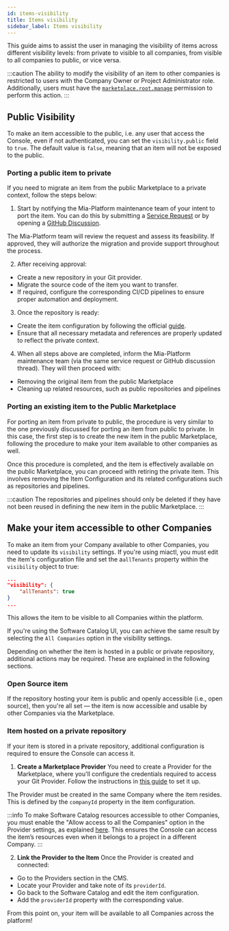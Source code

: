 ```yaml
---
id: items-visibility
title: Items visibility
sidebar_label: Items visibility
---
```


This guide aims to assist the user in managing the visibility of items across different visibility levels: from private to visible to all companies, from visible to all companies to public, or vice versa.

:::caution
The ability to modify the visibility of an item to other companies is restricted to users with the Company Owner or Project Administrator role. Additionally, users must have the [`marketplace.root.manage`](/development_suite/identity-and-access-management/console-levels-and-permission-management.md#console-root-level-permissions) permission to perform this action.
:::

## Public Visibility

To make an item accessible to the public, i.e. any user that access the Console, even if not authenticated, you can set the `visibility.public` field to `true`. The default value is `false`, meaning that an item will not be exposed to the public.

### Porting a public item to private

If you need to migrate an item from the public Marketplace to a private context, follow the steps below:

1. Start by notifying the Mia-Platform maintenance team of your intent to port the item. You can do this by submitting a [Service Request](https://makeitapp.atlassian.net/servicedesk/customer/portal/21) or by opening a [GitHub Discussion](https://github.com/mia-platform/community).

The Mia-Platform team will review the request and assess its feasibility. If approved, they will authorize the migration and provide support throughout the process.

2. After receiving approval:
- Create a new repository in your Git provider.
- Migrate the source code of the item you want to transfer.
- If required, configure the corresponding CI/CD pipelines to ensure proper automation and deployment.

3. Once the repository is ready:
- Create the item configuration by following the official [guide](/software-catalog/items-management/overview.md).
- Ensure that all necessary metadata and references are properly updated to reflect the private context.

4. When all steps above are completed, inform the Mia-Platform maintenance team (via the same service request or GitHub discussion thread). They will then proceed with:
- Removing the original item from the public Marketplace
- Cleaning up related resources, such as public repositories and pipelines

### Porting an existing item to the Public Marketplace

For porting an item from private to public, the procedure is very similar to the one previously discussed for porting an item from public to private. In this case, the first step is to create the new item in the public Marketplace, following the procedure to make your item available to other companies as well.

Once this procedure is completed, and the item is effectively available on the public Marketplace, you can proceed with retiring the private item. This involves removing the Item Configuration and its related configurations such as repositories and pipelines.

:::caution
The repositories and pipelines should only be deleted if they have not been reused in defining the new item in the public Marketplace.
:::

## Make your item accessible to other Companies

To make an item from your Company available to other Companies, you need to update its `visibility` settings.
If you're using miactl, you must edit the item's configuration file and set the a`allTenants` property within the `visibility` object to true:

```json
...
"visibility": {
    "allTenants": true
}
...
```
This allows the item to be visible to all Companies within the platform.

If you're using the Software Catalog UI, you can achieve the same result by selecting the `All Companies` option in the visibility settings.

Depending on whether the item is hosted in a public or private repository, additional actions may be required. These are explained in the following sections.

### Open Source item

If the repository hosting your item is public and openly accessible (i.e., open source), then you're all set — the item is now accessible and usable by other Companies via the Marketplace.

### Item hosted on a private repository

If your item is stored in a private repository, additional configuration is required to ensure the Console can access it.

1. **Create a Marketplace Provider**
You need to create a Provider for the Marketplace, where you'll configure the credentials required to access your Git Provider. Follow the instructions in [this guide](/console/company-configuration/providers/configure-marketplace-provider.mdx) to set it up.

The Provider must be created in the same Company where the item resides. This is defined by the `companyId` property in the item configuration.

:::info
To make Software Catalog resources accessible to other Companies, you must enable the "Allow access to all the Companies" option in the Provider settings, as explained [here](/console/company-configuration/providers/configure-marketplace-provider.mdx#step-2-provider-details).
This ensures the Console can access the item’s resources even when it belongs to a project in a different Company.
:::

2. **Link the Provider to the Item**
Once the Provider is created and connected:
- Go to the Providers section in the CMS.
- Locate your Provider and take note of its `providerId`.
- Go back to the Software Catalog and edit the item configuration.
- Add the `providerId` property with the corresponding value.

From this point on, your item will be available to all Companies across the platform!
